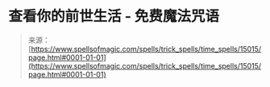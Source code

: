 <!--yml

category: 未分类

date: 2024-06-12 18:54:12

-->

# 查看你的前世生活 - 免费魔法咒语

> 来源：[https://www.spellsofmagic.com/spells/trick_spells/time_spells/15015/page.html#0001-01-01](https://www.spellsofmagic.com/spells/trick_spells/time_spells/15015/page.html#0001-01-01)
